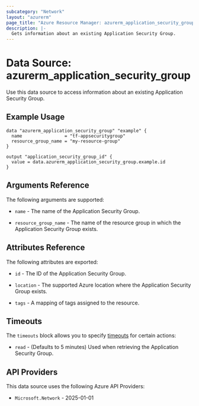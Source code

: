 ```yaml
---
subcategory: "Network"
layout: "azurerm"
page_title: "Azure Resource Manager: azurerm_application_security_group"
description: |-
  Gets information about an existing Application Security Group.
---
```


# Data Source: azurerm_application_security_group

Use this data source to access information about an existing Application Security Group.

## Example Usage

```hcl
data "azurerm_application_security_group" "example" {
  name                = "tf-appsecuritygroup"
  resource_group_name = "my-resource-group"
}

output "application_security_group_id" {
  value = data.azurerm_application_security_group.example.id
}
```

## Arguments Reference

The following arguments are supported:

* `name` - The name of the Application Security Group.

* `resource_group_name` - The name of the resource group in which the Application Security Group exists.

## Attributes Reference

The following attributes are exported:

* `id` - The ID of the Application Security Group.

* `location` - The supported Azure location where the Application Security Group exists.

* `tags` - A mapping of tags assigned to the resource.

## Timeouts

The `timeouts` block allows you to specify [timeouts](https://developer.hashicorp.com/terraform/language/resources/configure#define-operation-timeouts) for certain actions:

* `read` - (Defaults to 5 minutes) Used when retrieving the Application Security Group.

## API Providers
<!-- This section is generated, changes will be overwritten -->
This data source uses the following Azure API Providers:

* `Microsoft.Network` - 2025-01-01
